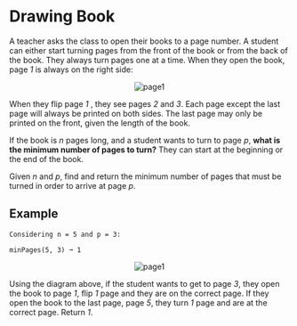 # Drawing Book

A teacher asks the class to open their books to a page number. A student can either start turning pages from the front of the book or from the back of the book. They always turn pages one at a time. When they open the book, page *1* is always on the right side:

<p align="center">
  <img src="../../../assets/page1.png" alt="page1">
</p>

When they flip page *1* , they see pages *2* and *3*. Each page except the last page will always be printed on both sides. The last page may only be printed on the front, given the length of the book. 

If the book is *n* pages long, and a student wants to turn to page *p*, **what is the minimum number of pages to turn?** They can start at the beginning or the end of the book.

Given *n* and *p*, find and return the minimum number of pages that must be turned in order to arrive at page *p*. 

## Example
```text
Considering n = 5 and p = 3:

minPages(5, 3) ➞ 1
```
<p align="center">
  <img src="../../../assets/page1_to_5.png" alt="page1">
</p>

Using the diagram above, if the student wants to get to page *3*, they open the book to page *1*, flip *1* page and they are on the correct page. If they open the book to the last page, page *5*, they turn *1* page and are at the correct page. Return *1*.